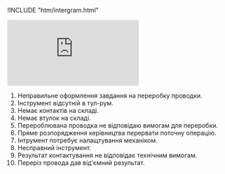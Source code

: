 !INCLUDE "htm/intergram.html"

![](https://chart.googleapis.com/chart?chs=180x180&amp;cht=qr&amp;chl=https://pp.vokov.tk/Прецеденти-репаратур-VK.html)

1. Неправильне оформлення завдання на переробку проводки.
2. Інструмент відсутній в тул-рум.
3. Немає контактів на складі.
4. Немає втулок на складі.
5. Перероблювана проводка не відповідаю вимогам для переробки.
6. Пряме розпорядження керівництва перервати поточну операцію.
7. Інтрумент потребує налащтування механіком.
8. Несправний інструмент.
9. Результат контактування не відповідає технічним вимогам.
10. Переріз провода дав від'ємний результат.
